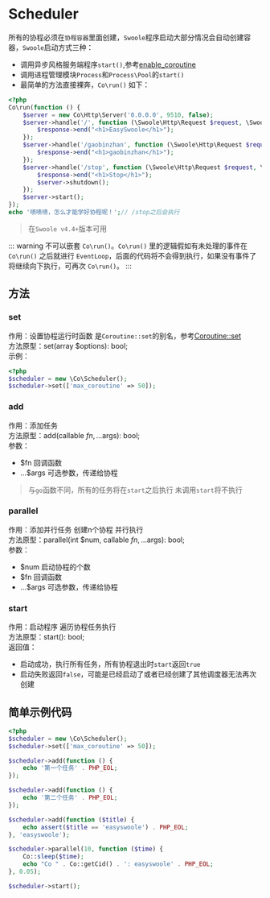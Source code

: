 # Scheduler

所有的协程必须在`协程容器`里面创建，`Swoole`程序启动大部分情况会自动创建容器，`Swoole`启动方式三种：
- 调用异步风格服务端程序`start()`,参考[enable_coroutine](/Cn/Swoole/ServerStart/Tcp/serverSetting.html#enable_coroutine)
- 调用进程管理模块`Process`和`Process\Pool`的`start()`
- 最简单的方法直接裸奔，`Co\run()` 如下：
```php
<?php
Co\run(function () {
    $server = new Co\Http\Server('0.0.0.0', 9510, false);
    $server->handle('/', function (\Swoole\Http\Request $request, \Swoole\Http\Response $response) {
        $response->end("<h1>EasySwoole</h1>");
    });
    $server->handle('/gaobinzhan', function (\Swoole\Http\Request $request, \Swoole\Http\Response $response) {
        $response->end("<h1>gaobinzhan</h1>");
    });
    $server->handle('/stop', function (\Swoole\Http\Request $request, \Swoole\Http\Response $response) use ($server) {
        $response->end("<h1>Stop</h1>");
        $server->shutdown();
    });
    $server->start();
});
echo '啧啧啧，怎么才能学好协程呢！';// /stop之后会执行
```

> 在`Swoole v4.4+`版本可用

::: warning
不可以嵌套 `Co\run()`。`Co\run()` 里的逻辑假如有未处理的事件在 `Co\run()` 之后就进行 `EventLoop`，后面的代码将不会得到执行，如果没有事件了将继续向下执行，可再次 `Co\run()`。
:::

## 方法

### set

作用：设置协程运行时函数 是`Coroutine::set`的别名，参考[Coroutine::set](/Cn/Swoole/Coroutine/method.html)    
方法原型：set(array $options): bool;      
示例：
```php
<?php
$scheduler = new \Co\Scheduler();
$scheduler->set(['max_coroutine' => 50]);
```

### add

作用：添加任务     
方法原型：add(callable $fn, ...$args): bool;     
参数：
- $fn 回调函数
- ...$args 可选参数，传递给协程

> 与`go`函数不同，所有的任务将在`start`之后执行 未调用`start`将不执行

### parallel

作用：添加并行任务 创建n个协程 并行执行       
方法原型：parallel(int $num, callable $fn, ...$args): bool;      
参数：
- $num 启动协程的个数
- $fn 回调函数
- ...$args 可选参数，传递给协程

### start

作用：启动程序 遍历协程任务执行        
方法原型：start(): bool;     
返回值：
- 启动成功，执行所有任务，所有协程退出时`start`返回`true`
- 启动失败返回`false`，可能是已经启动了或者已经创建了其他调度器无法再次创建

## 简单示例代码
```php
<?php
$scheduler = new \Co\Scheduler();
$scheduler->set(['max_coroutine' => 50]);

$scheduler->add(function () {
    echo '第一个任务' . PHP_EOL;
});

$scheduler->add(function () {
    echo '第二个任务' . PHP_EOL;
});

$scheduler->add(function ($title) {
    echo assert($title == 'easyswoole') . PHP_EOL;
}, 'easyswoole');

$scheduler->parallel(10, function ($time) {
    Co::sleep($time);
    echo "Co " . Co::getCid() . ': easyswoole' . PHP_EOL;
}, 0.05);

$scheduler->start();
```